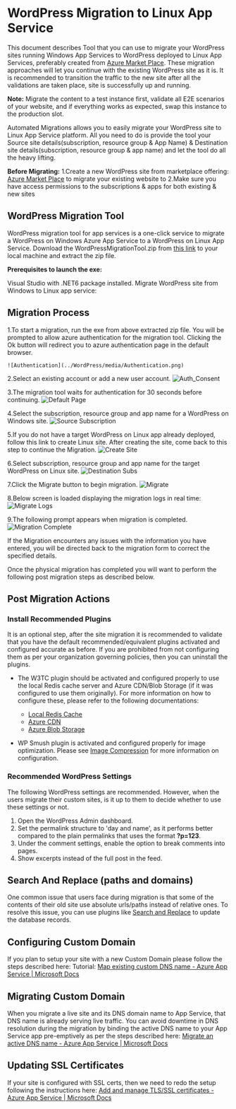 # WordPress Migration to Linux App Service

This document describes Tool that you can use to migrate your WordPress sites running Windows App Services to WordPress deployed to Linux App Services, preferably created from [Azure Market Place](https://aka.ms/linux-wordpress). These migration approaches will let you continue with the existing WordPress site as it is. It is recommended to transition the traffic to the new site after all the validations are taken place, site is successfully up and running.

**Note:** Migrate the content to a test instance first, validate all E2E scenarios of your website, and if everything works as expected, swap this instance to the production slot.

Automated Migrations allows you to easily migrate your WordPress site to Linux App Service platform. All you need to do is provide the tool your Source site details(subscription, resource group & App Name) & Destination site details(subscription, resource group & app name) and let the tool do all the heavy lifting.

**Before Migrating:**
1.Create a new WordPress site from marketplace offering: [Azure Market Place](https://aka.ms/linux-wordpress) to migrate your existing website to
2.Make sure you have access permissions to the subscriptions & apps for both existing & new sites

## WordPress Migration Tool

WordPress migration tool for app services is a one-click service to migrate a WordPress on Windows Azure App Service to a WordPress on Linux App Service. Download the WordPressMigrationTool.zip from [this link](https://aka.ms/WPmigration) to your local machine and extract the zip file.

**Prerequisites to launch the exe:**

Visual Studio with .NET6 package installed.
Migrate WordPress site from Windows to Linux app service:

## Migration Process

1.To start a migration, run the exe from above extracted zip file. You will be prompted to allow azure authentication for the migration tool. Clicking the Ok button will redirect you to azure authentication page in the default browser.

    ![Authentication](../WordPress/media/Authentication.png)

2.Select an existing account or add a new user account.
    ![Auth_Consent](../WordPress/media/Auth_conscent.png)

3.The migration tool waits for authentication for 30 seconds before continuing.
        ![Default Page](../WordPress/media/Default_page.png)

4.Select the subscription, resource group and app name for a WordPress on Windows site.
        ![Source Subscription](../WordPress/media/Source_subscription.png)

5.If you do not have a target WordPress on Linux app already deployed, follow this link to create Linux site. After creating the site, come back to this step to continue the Migration.
        ![Create Site](../WordPress/media/WP_Create.png)

6.Select subscription, resource group and app name for the target WordPress on Linux site.
        ![Destination Subs](../WordPress/media/Destination_subs.png)

7.Click the Migrate button to begin migration.
        ![Migrate](../WordPress/media/Migrate_click.png)

8.Below screen is loaded displaying the  migration logs in real time:  
        ![Migrate Logs](../WordPress/media/Migration_logs.png)

9.The following prompt appears when migration is completed.
        ![Migration Complete](../WordPress/media/Migration_completion.png)

If the Migration encounters any issues with the information you have entered, you will be directed back to the migration form to correct the specified details.

Once the physical migration has completed you will want to perform the following post migration steps as described below.

## Post Migration Actions

### Install Recommended Plugins

It is an optional step, after the site migration it is recommended to validate that you have the default recommended/equivalent plugins activated and configured accurate as before. If you are prohibited from not configuring them as per your organization governing policies, then you can uninstall the plugins.

- The W3TC plugin should be activated and configured properly to use the local Redis cache server and Azure CDN/Blob Storage (if it was configured to use them originally). For more information on how to configure these, please refer to the following documentations:

  - [Local Redis Cache](./wordpress_local_redis_cache.md)
  - [Azure CDN](./wordpress_azure_cdn.md)
  - [Azure Blob Storage](./wordpress_azure_blob_storage.md)

- WP Smush plugin is activated and configured properly for image optimization. Please see [Image Compression](./wordpress_image_compression.md) for more information on configuration.

### Recommended WordPress Settings

The following WordPress settings are recommended. However, when the users migrate their custom sites, is it up to them to decide whether to use these settings or not.

1. Open the WordPress Admin dashboard.
2. Set the permalink structure to 'day and name', as it performs better compared to the plain permalinks that uses the format **?p=123**.
3. Under the comment settings, enable the option to break comments into pages.
4. Show excerpts instead of the full post in the feed.

## Search And Replace (paths and domains)

One common issue that users face during migration is that some of the contents of their old site use absolute urls/paths instead of relative ones. To resolve this issue, you can use plugins like [Search and Replace](https://wordpress.org/plugins/search-replace/) to update the database records.

## Configuring Custom Domain

If you plan to setup your site with a new Custom Domain please follow the steps described here: Tutorial: [Map existing custom DNS name - Azure App Service | Microsoft Docs](https://docs.microsoft.com/azure/app-service/app-service-web-tutorial-custom-domain?tabs=a%2Cazurecli)

## Migrating Custom Domain

When you migrate a live site and its DNS domain name to App Service, that DNS name is already serving live traffic. You can avoid downtime in DNS resolution during the migration by binding the active DNS name to your App Service app pre-emptively as per the steps described here: [Migrate an active DNS name - Azure App Service | Microsoft Docs](https://docs.microsoft.com/azure/app-service/manage-custom-dns-migrate-domain)

## Updating SSL Certificates

If your site is configured with SSL certs, then we need to redo the setup following the instructions here: [Add and manage TLS/SSL certificates - Azure App Service | Microsoft Docs](https://docs.microsoft.com/azure/app-service/configure-ssl-certificate?tabs=apex%2Cportal)
